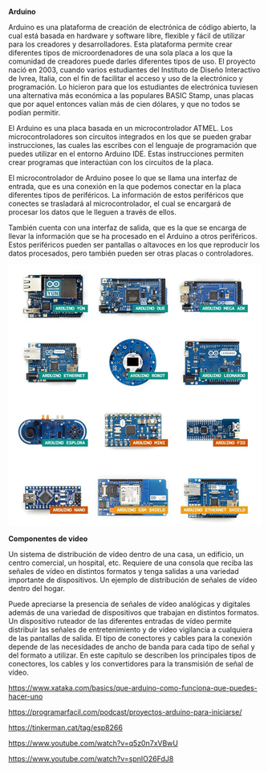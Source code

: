 **Arduino**

Arduino es una plataforma de creación de electrónica de código abierto, la cual está basada en hardware y software libre, flexible y fácil de utilizar para los creadores y desarrolladores. Esta plataforma permite crear diferentes tipos de microordenadores de una sola placa a los que la comunidad de creadores puede darles diferentes tipos de uso.
El proyecto nació en 2003, cuando varios estudiantes del Instituto de Diseño Interactivo de Ivrea, Italia, con el fin de facilitar el acceso y uso de la electrónico y programación. Lo hicieron para que los estudiantes de electrónica tuviesen una alternativa más económica a las populares BASIC Stamp, unas placas que por aquel entonces valían más de cien dólares, y que no todos se podían permitir.

El Arduino es una placa basada en un microcontrolador ATMEL. Los microcontroladores son circuitos integrados en los que se pueden grabar instrucciones, las cuales las escribes con el lenguaje de programación que puedes utilizar en el entorno Arduino IDE. Estas instrucciones permiten crear programas que interactúan con los circuitos de la placa.

El microcontrolador de Arduino posee lo que se llama una interfaz de entrada, que es una conexión en la que podemos conectar en la placa diferentes tipos de periféricos. La información de estos periféricos que conectes se trasladará al microcontrolador, el cual se encargará de procesar los datos que le lleguen a través de ellos.

También cuenta con una interfaz de salida, que es la que se encarga de llevar la información que se ha procesado en el Arduino a otros periféricos. Estos periféricos pueden ser pantallas o altavoces en los que reproducir los datos procesados, pero también pueden ser otras placas o controladores.

![f1](https://github.com/JorgeGallegos99/Tutorial-para-simular-arduino-Tutorial-para-simular-arduino-/blob/master/IMG/f1trabajoExtraarduino.jpg)

**Componentes de video**

Un sistema de distribución de vídeo dentro de una casa, un edificio, un centro comercial, un hospital, etc. Requiere de una consola que reciba las señales de vídeo en distintos formatos y tenga salidas a una variedad importante de dispositivos. Un ejemplo de distribución de señales de vídeo dentro del hogar.

Puede apreciarse la presencia de señales de vídeo analógicas y digitales además de una variedad de dispositivos que trabajan en distintos formatos. Un dispositivo ruteador de las diferentes entradas de vídeo permite distribuir las señales de entretenimiento y de vídeo vigilancia a cualquiera de las pantallas de salida. El tipo de conectores y cables para la conexión depende de las necesidades de ancho de banda para cada tipo de señal y del formato a utilizar. En este capítulo se describen los principales tipos de conectores, los cables y los convertidores para la transmisión de señal de vídeo.

https://www.xataka.com/basics/que-arduino-como-funciona-que-puedes-hacer-uno

https://programarfacil.com/podcast/proyectos-arduino-para-iniciarse/

https://tinkerman.cat/tag/esp8266

https://www.youtube.com/watch?v=q5z0n7xVBwU

https://www.youtube.com/watch?v=spnIO26FdJ8
